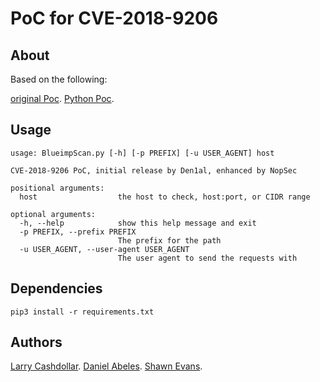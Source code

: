 # PoC for CVE-2018-9206

## About

Based on the following:

[original Poc](https://github.com/lcashdol/Exploits/tree/master/CVE-2018-9206).
[Python Poc](https://github.com/Den1al/CVE-2018-9206).

## Usage

```
usage: BlueimpScan.py [-h] [-p PREFIX] [-u USER_AGENT] host

CVE-2018-9206 PoC, initial release by Den1al, enhanced by NopSec

positional arguments:
  host                  the host to check, host:port, or CIDR range

optional arguments:
  -h, --help            show this help message and exit
  -p PREFIX, --prefix PREFIX
                        The prefix for the path
  -u USER_AGENT, --user-agent USER_AGENT
                        The user agent to send the requests with
```

## Dependencies

```
pip3 install -r requirements.txt
```

## Authors
[Larry Cashdollar](https://twitter.com/_larry0).
[Daniel Abeles](https://twitter.com/Daniel_Abeles).
[Shawn Evans](https://github.com/shawndevans).

